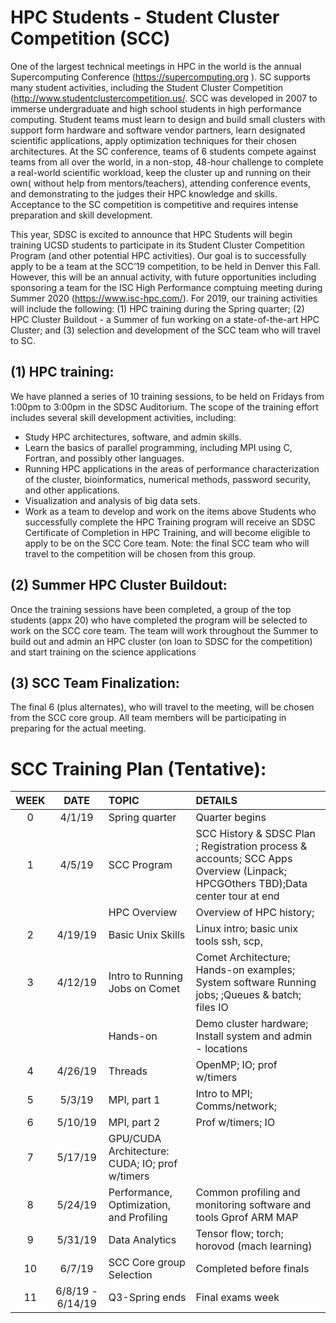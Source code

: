 # HPC Students - Student Cluster Competition (SCC)

One of the largest technical meetings in HPC in the world is the annual Supercomputing Conference (https://supercomputing.org ). SC supports many student activities, including the Student Cluster Competition (http://www.studentclustercompetition.us/. SCC was developed in 2007 to immerse undergraduate and high school students in high performance computing.  Student teams must learn to design and build small clusters  with support form hardware and software vendor partners, learn designated scientific applications, apply optimization techniques for their chosen architectures. At the SC conference, teams of 6 students compete against teams from all over the world, in a non-stop, 48-hour challenge to complete a real-world scientific workload, keep the cluster up and running on their own( without help from mentors/teachers), attending conference events, and demonstrating to the judges their HPC knowledge and skills. Acceptance to the SC competition is competitive and requires intense preparation and skill development. 

This year, SDSC is excited to announce that HPC Students will begin training UCSD students to participate in its Student Cluster Competition Program (and other potential HPC activities). Our goal is to successfully apply to be a team at the SCC’19 competition, to be held in Denver this Fall. However, this will be an annual activity, with future opportunities including sponsoring a team for the ISC High Performance comptuing meeting during Summer 2020 (https://www.isc-hpc.com/). For 2019, our training activities will include the following: (1)  HPC training during the Spring quarter; (2) HPC Cluster Buildout - a Summer of fun working on a state-of-the-art HPC Cluster; and (3) selection and development of the SCC team who will travel to SC. 

## (1) HPC training: 
We have planned a series of 10 training sessions, to be held on Fridays from 1:00pm to 3:00pm in the SDSC Auditorium. The scope of the training effort includes several skill development activities, including:
* Study HPC architectures, software, and admin skills.
* Learn the basics of parallel programming, including MPI using C, Fortran, and possibly other languages.
* Running HPC applications in the areas of performance characterization of the cluster, bioinformatics, numerical methods, password security, and other applications.
* Visualization and analysis of big data sets.
* Work as a team to develop and work on the items above
Students who successfully complete the HPC Training program will receive an SDSC Certificate of Completion in HPC Training, and will become eligible to apply to be on the SCC Core team. Note: the final SCC team who will travel to the competition will be chosen from this group.

## (2) Summer HPC Cluster Buildout:  
Once the training sessions have been completed, a group of the top students (appx 20) who have completed the program will be selected to work on the SCC core team. The team will work throughout the Summer to build out and admin an HPC cluster (on loan to SDSC for the competition) and start training on the science applications

## (3) SCC Team Finalization: 
The final 6 (plus alternates), who will travel to the meeting, will be chosen from the SCC core group. All team members will be participating in preparing for the actual meeting.


# SCC Training Plan (Tentative):
|WEEK | DATE | TOPIC | DETAILS |
| :------: | :-------: | :--------- | :---------| 
|0 |4/1/19 |Spring quarter |Quarter begins|
|1|4/5/19|SCC Program|SCC History & SDSC Plan ; Registration process & accounts; SCC Apps Overview (Linpack; HPCGOthers TBD);Data center tour at end
|  |  |HPC Overview|Overview of HPC history;|Architecture: systems, networks,; data, ...
|2|4/19/19|Basic Unix Skills|Linux intro; basic unix tools ssh, scp,
|3|4/12/19|Intro to Running Jobs on Comet|Comet Architecture; Hands-on examples; System software Running jobs; ;Queues & batch; files IO
|  |  | Hands-on | Demo cluster hardware; Install system and admin - locations
|4|4/26/19|Threads|OpenMP; IO; prof w/timers
|5|5/3/19|MPI, part 1|Intro to MPI; Comms/network;
|6|5/10/19|MPI, part 2| Prof w/timers; IO
|7|5/17/19|GPU/CUDA Architecture: CUDA; IO; prof w/timers
|8|5/24/19|Performance, Optimization, and Profiling|Common profiling and monitoring software and tools Gprof ARM MAP
|9|5/31/19|Data Analytics|Tensor flow; torch; horovod (mach learning)
|10 |6/7/19|SCC Core group Selection |Completed before finals
|11|6/8/19 - 6/14/19|Q3-Spring ends|Final exams week

